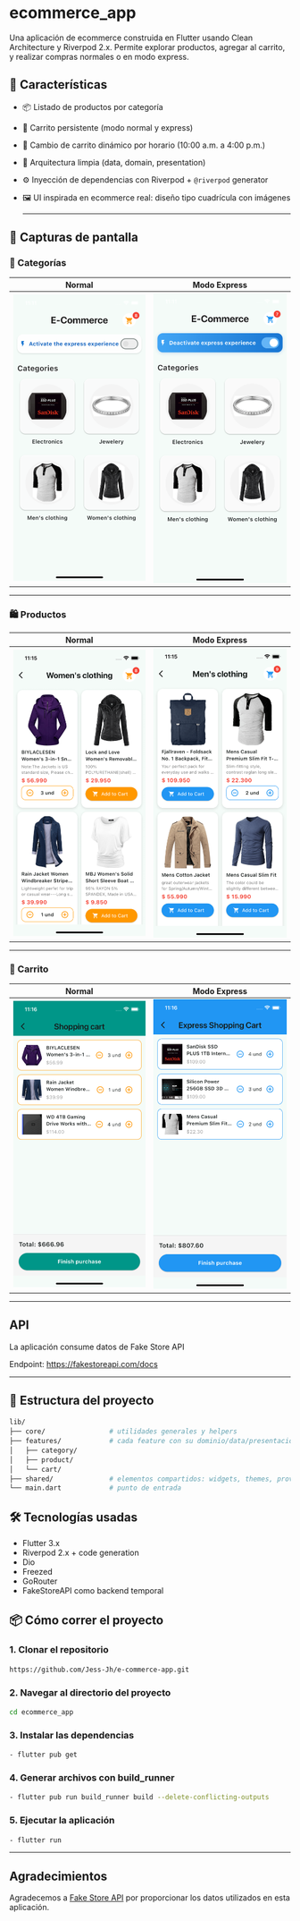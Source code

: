 # ecommerce_app

Una aplicación de ecommerce construida en Flutter usando Clean Architecture y Riverpod 2.x. Permite explorar productos, agregar al carrito, y realizar compras normales o en modo express.

## 🚀 Características

- 📦 Listado de productos por categoría
- 🛒 Carrito persistente (modo normal y express)
- 🔁 Cambio de carrito dinámico por horario (10:00 a.m. a 4:00 p.m.)
- 🧩 Arquitectura limpia (data, domain, presentation)
- ⚙️ Inyección de dependencias con Riverpod + `@riverpod` generator
- 🖼️ UI inspirada en ecommerce real: diseño tipo cuadrícula con imágenes

  ---

## 📸 Capturas de pantalla

### 📁 Categorías

| Normal | Modo Express |
|--------|---------------|
| ![](screenshots/category_page.png) | ![](screenshots/category_page_express.png) |

---

### 🛍️ Productos

| Normal | Modo Express |
|--------|---------------|
| ![](screenshots/product_list.png) | ![](screenshots/product_list_express.png) |

---

### 🛒 Carrito

| Normal | Modo Express |
|--------|---------------|
| ![](screenshots/shopping_cart.png) | ![](screenshots/shopping_cart_express.png) |

---

## API
La aplicación consume datos de Fake Store API

Endpoint: https://fakestoreapi.com/docs

---

## 🧱 Estructura del proyecto

```bash
lib/
├── core/                # utilidades generales y helpers
├── features/            # cada feature con su dominio/data/presentación
│   ├── category/
│   ├── product/
│   └── cart/
├── shared/              # elementos compartidos: widgets, themes, providers
└── main.dart            # punto de entrada
```

## 🛠️ Tecnologías usadas

- Flutter 3.x
- Riverpod 2.x + code generation
- Dio
- Freezed
- GoRouter
- FakeStoreAPI como backend temporal

## 📦 Cómo correr el proyecto

### 1. Clonar el repositorio
```bash
https://github.com/Jess-Jh/e-commerce-app.git
```
### 2. Navegar al directorio del proyecto
``` bash
cd ecommerce_app
```
### 3. Instalar las dependencias
``` bash
- flutter pub get
```
### 4. Generar archivos con build_runner
``` bash
- flutter pub run build_runner build --delete-conflicting-outputs
```
### 5. Ejecutar la aplicación
```bash
- flutter run
```

---

## Agradecimientos
Agradecemos a [Fake Store API](https://fakestoreapi.com) por proporcionar los datos utilizados en esta aplicación.




